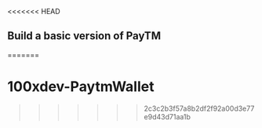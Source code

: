 <<<<<<< HEAD

## Build a basic version of PayTM
=======
# 100xdev-PaytmWallet
>>>>>>> 2c3c2b3f57a8b2df2f92a00d3e77e9d43d71aa1b

